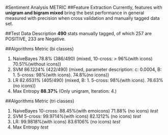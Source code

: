 #Sentiment Analysis METRIC
##Feature Extraction 
Currently, features with **unigram and bigram mixed** bring the best performance in general measured with precision when cross validation and manually tagged data set.

##Test Data Description
**490** stats manually tagged, of which 257 are POSITIVE, 233 are Negative.

##Algorithms Metric (bi classes)
1. NaiveBayes 78.8% (386/490) (mixed, 10-cross: > 96%(with icons) 70.51%(without icons))
2. SVM 86.1224% (422/490) (mixed, parameter description: c: 0.0004, B: 1. 5-cross: 98%(with icons). 74.8%(no icons))
3. LR 82.6531% (405/490) (mixed, B: 1.  5-cross: 98%(with icons). 76.63%(no icons))
4. Max Entropy **88.37%** (Only unigram, Iteration: 4.)


##Algorithms Metric (tri classes)
1. NaiveBayes  10-cross: 88.45%(with emoicons) 71.88% (no icons) *test*
2. SVM 5-cross: 99.9714%(with icons) 82.1212% (no icons) *test*
3. LR: 99.9818%(with icons) 83.6106% (no icons) *test*
4. Max Entropy *test*

